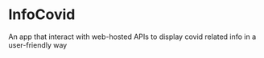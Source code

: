 # InfoCovid
An app that interact with web-hosted APIs to display covid related info in a user-friendly way
